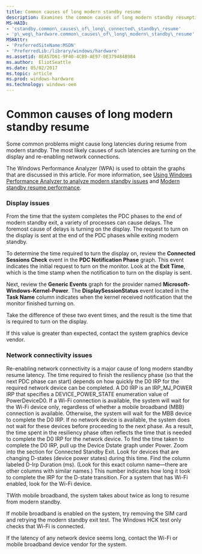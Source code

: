 ```yaml
---
title: Common causes of long modern standby resume
description: Examines the common causes of long modern standby resumption times.
MS-HAID:
- 'cstandby.common\_causes\_of\_long\_connected\_standby\_resume'
- 'p\_weg\_hardware.common\_causes\_of\_long\_modern\_standby\_resume'
MSHAttr:
- 'PreferredSiteName:MSDN'
- 'PreferredLib:/library/windows/hardware'
ms.assetid: 8EA57D61-9F40-4CB9-AE97-0E379484B984
ms.author:  EliotSeattle
ms.date: 05/02/2017
ms.topic: article
ms.prod: windows-hardware
ms.technology: windows-oem
---
```


# Common causes of long modern standby resume


Some common problems might cause long latencies during resume from modern standby. The most likely causes of such latencies are turning on the display and re-enabling network connections.

The Windows Performance Analyzer (WPA) is used to obtain the graphs that are discussed in this article. For more information, see [Using Windows Performance Analyzer to analyze modern standby issues](using-windows-performance-analyzer-to-analyze-modern-standby-issues.md) and [Modern standby resume performance](modern-standby-resume-performance.md).

### Display issues

From the time that the system completes the PDC phases to the end of modern standby exit, a variety of processes can cause delays. The foremost cause of delays is turning on the display. The request to turn on the display is sent at the end of the PDC phases while exiting modern standby.

To determine the time required to turn the display on, review the **Connected Sessions Check** event in the **PDC Notification Phase** graph. This event indicates the initial request to turn on the monitor. Look at the **Exit Time**, which is the time stamp when the notification to turn on the display is sent.

Next, review the **Generic Events** graph for the provider named **Microsoft-Windows-Kernel-Power**. The **DisplaySessionStatus** event located in the **Task Name** column indicates when the kernel received notification that the monitor finished turning on.

Take the difference of these two event times, and the result is the time that is required to turn on the display.

If this value is greater than expected, contact the system graphics device vendor.

### Network connectivity issues

Re-enabling network connectivity is a major cause of long modern standby resume latency. The time required to finish the resiliency phase (so that the next PDC phase can start) depends on how quickly the D0 IRP for the required network device can be completed. A D0 IRP is an IRP\_MJ\_POWER IRP that specifies a DEVICE\_POWER\_STATE enumeration value of PowerDeviceD0. If a Wi-Fi connection is available, the system will wait for the Wi-Fi device only, regardless of whether a mobile broadband (MBB) connection is available. Otherwise, the system will wait for the MBB device to complete the D0 IRP. If no network device is available, the system does not wait for these devices before proceeding to the next phase. As a result, the time spent in the resiliency phase often reflects the time that is needed to complete the D0 IRP for the network device. To find the time taken to complete the D0 IRP, pull up the Device Dstate graph under Power. Zoom into the section for Connected Standby Exit. Look for devices that are changing D-states (device power states) during this time. Find the column labeled D-Irp Duration (ms). (Look for this exact column name—there are other columns with similar names.) This number indicates how long it took to complete the IRP for the D-state transition. For a system that has Wi-Fi enabled, look for the Wi-Fi device.

TWith mobile broadband, the system takes about twice as long to resume from modern standby.

If mobile broadband is enabled on the system, try removing the SIM card and retrying the modern standby exit test. The Windows HCK test only checks that Wi-Fi is connected.

If the latency of any network device seems long, contact the Wi-Fi or mobile broadband device vendor for the system.

 

 






